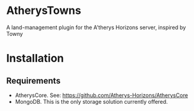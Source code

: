 # AtherysTowns
A land-management plugin for the A'therys Horizons server, inspired by Towny

# Installation
## Requirements
* AtherysCore. See: https://github.com/Atherys-Horizons/AtherysCore
* MongoDB. This is the only storage solution currently offered.
